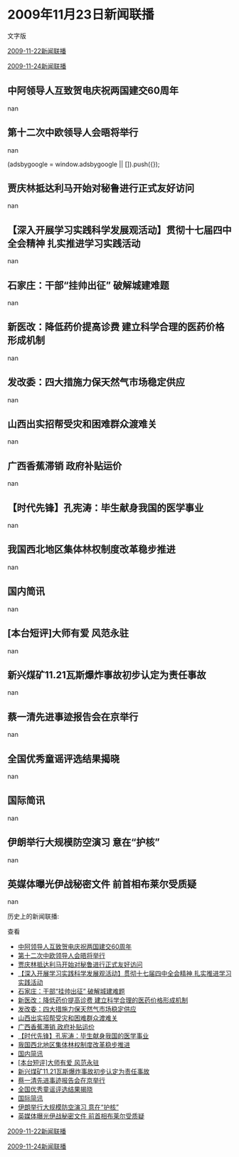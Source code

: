 







# 2009年11月23日新闻联播
 文字版








[2009-11-22新闻联播](/xinwenlianbo/20091122)


[2009-11-24新闻联播](/xinwenlianbo/20091124)





## 中阿领导人互致贺电庆祝两国建交60周年


nan


## 第十二次中欧领导人会晤将举行


nan





 (adsbygoogle = window.adsbygoogle || []).push({});

 
## 贾庆林抵达利马开始对秘鲁进行正式友好访问


nan


## 【深入开展学习实践科学发展观活动】贯彻十七届四中全会精神 扎实推进学习实践活动


nan


## 石家庄：干部“挂帅出征” 破解城建难题


nan


## 新医改：降低药价提高诊费 建立科学合理的医药价格形成机制


nan


## 发改委：四大措施力保天然气市场稳定供应


nan


## 山西出实招帮受灾和困难群众渡难关


nan


## 广西香蕉滞销 政府补贴运价


nan


## 【时代先锋】孔宪涛：毕生献身我国的医学事业


nan


## 我国西北地区集体林权制度改革稳步推进


nan


## 国内简讯


nan


## [本台短评]大师有爱 风范永驻


nan


## 新兴煤矿11.21瓦斯爆炸事故初步认定为责任事故


nan


## 蔡一清先进事迹报告会在京举行


nan


## 全国优秀童谣评选结果揭晓


nan


## 国际简讯


nan


## 伊朗举行大规模防空演习 意在“护核”


nan


## 英媒体曝光伊战秘密文件 前首相布莱尔受质疑


nan






历史上的新闻联播:

 查看
 

* [中阿领导人互致贺电庆祝两国建交60周年](#中阿领导人互致贺电庆祝两国建交60周年)
* [第十二次中欧领导人会晤将举行](#第十二次中欧领导人会晤将举行)
* [贾庆林抵达利马开始对秘鲁进行正式友好访问](#贾庆林抵达利马开始对秘鲁进行正式友好访问)
* [【深入开展学习实践科学发展观活动】贯彻十七届四中全会精神 扎实推进学习实践活动](#【深入开展学习实践科学发展观活动】贯彻十七届四中全会精神-扎实推进学习实践活动)
* [石家庄：干部“挂帅出征” 破解城建难题](#石家庄：干部“挂帅出征”-破解城建难题)
* [新医改：降低药价提高诊费 建立科学合理的医药价格形成机制](#新医改：降低药价提高诊费-建立科学合理的医药价格形成机制)
* [发改委：四大措施力保天然气市场稳定供应](#发改委：四大措施力保天然气市场稳定供应)
* [山西出实招帮受灾和困难群众渡难关](#山西出实招帮受灾和困难群众渡难关)
* [广西香蕉滞销 政府补贴运价](#广西香蕉滞销-政府补贴运价)
* [【时代先锋】孔宪涛：毕生献身我国的医学事业](#【时代先锋】孔宪涛：毕生献身我国的医学事业)
* [我国西北地区集体林权制度改革稳步推进](#我国西北地区集体林权制度改革稳步推进)
* [国内简讯](#国内简讯)
* [[本台短评]大师有爱 风范永驻](#本台短评-大师有爱-风范永驻)
* [新兴煤矿11.21瓦斯爆炸事故初步认定为责任事故](#新兴煤矿11-21瓦斯爆炸事故初步认定为责任事故)
* [蔡一清先进事迹报告会在京举行](#蔡一清先进事迹报告会在京举行)
* [全国优秀童谣评选结果揭晓](#全国优秀童谣评选结果揭晓)
* [国际简讯](#国际简讯)
* [伊朗举行大规模防空演习 意在“护核”](#伊朗举行大规模防空演习-意在“护核”)
* [英媒体曝光伊战秘密文件 前首相布莱尔受质疑](#英媒体曝光伊战秘密文件-前首相布莱尔受质疑)






[2009-11-22新闻联播](/xinwenlianbo/20091122)


[2009-11-24新闻联播](/xinwenlianbo/20091124)



